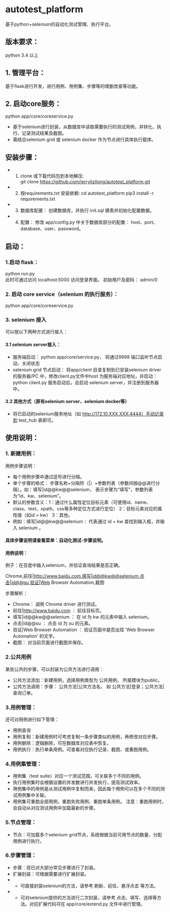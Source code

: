 # autotest_platform
基于python+selenium的自动化测试管理、执行平台。

## 版本要求：
python 3.4 以上

## 1. 管理平台：
基于flask进行开发，进行用例、用例集、步骤等的增删改查等功能。

## 2. 启动core服务：
python app/core/coreservice.py

- 基于selenium进行封装，从数据库中读取需要执行的测试用例，并转化、执行、记录测试结果及截图。
- 需结合selenium grid 或 selenium docker 作为节点进行具体执行载体。


## 安装步骤：
- 1. clone 或下载代码包到本地解压:   
git clone https://github.com/jerrylizilong/autotest_platform.git

- 2. 按requirements.txt 安装依赖:
cd autotest_platform
pip3 install -r requirements.txt

- 3. 数据库配置： 创建数据库，并执行 init.sql 建表并初始化配置数据。
- 4. 配置： 修改 app/config.py 中关于数据库部分的配置： host、port、database、user、password。

## 启动：
### 1.启动 flask：
python run.py        
此时可通过访问  localhost:5000  访问登录界面。
初始用户及密码：  admin/0
### 2. 启动 core service（selenium 的执行服务）：
python app/core/coreservice.py

### 3. selenium 接入
可以按以下两种方式进行接入：
#### 3.1 selenium server接入：
- 服务端启动： python app/core/service.py， 将通过9998 端口监听节点启动、关闭状态
- selenium grid 节点启动： 将app/client 目录复制到已安装selenium driver 的服务器/PC 中，修改client.py文件中host 为服务端对应地址，并启动： 
python client.py
服务启动后，会启动 selenium server，并注册到服务器中。

#### 3.2 其他方式（原有selenium server、selenium docker等）
- 将已启动的selenium服务地址（如 http://172.10.XXX.XXX:4444）手动记录到 test_hub 表即可。


## 使用说明：

### 1. 新建用例：

用例步骤说明：
- 每个用例步骤中通过逗号进行分隔。
- 单个步骤的格式： 步骤名称+分隔符（|）+参数列表（参数间按@@进行分隔）。如：填写|id@@kw@@selenium， 表示步骤为“填写”，参数列表为“id、kw、selenium”。
- 默认的参数含义：1：通过什么属性定位目标元素（可使用id、name、class、text、xpath、css等多种定位方式进行定位） 2：目标元素对应的属性值（如id = kw） 3：其他。
- 例如：填写|id@@kw@@selenium： 代表通过 id = kw 查找到输入框，并输入  selenium 。

#### 具体步骤说明请查看菜单：自动化测试-步骤说明。

#### 用例说明：
例子：在百度中输入selenium，并验证查询结果是否正确。

Chrome,前往|http://www.baidu.com,填写|id@@kw@@selenium,点击|id@@su,验证|Web Browser Automation,截图

步骤解析：

- Chrome： 调用 Chrome driver 进行测试。    
- 前往|http://www.baidu.com ：  前往目标页。
- 填写|id@@kw@@selenium ：  在 id 为 kw 的元素中输入 selenium。    
- 点击|id@@su ： 点击 id 为 su 的元素。
- 验证|Web Browser Automation ：  验证页面中是否出现 ‘Web Browser Automation’ 的文字。
- 截图： 对当前页面进行截图并保存。


### 2.公共用例

某些公共的步骤，可以封装为公共方法进行调用：
- 公共方法添加：新建用例，选择用例类型为 公共用例， 所属模块为public。
- 公共方法调用：步骤： 公共方法|公共方法名， 如  公共方法|登录；公共方法|查询订单。


### 3.用例管理：

还可对用例进行如下管理：
- 用例查询
- 用例复制：新建用例时可考虑复制一条步骤类似的用例，再修改对应步骤。
- 用例删除：逻辑删除，可在数据库对应表中恢复。
- 用例执行：执行单条用例。可查看对应执行记录、截图、或重跑用例。


### 4.用例集管理：

- 用例集（test suite）对应一个测试范围，可关联多个不同的用例。
- 执行用例集时会根据设置的并发数进行并发执行，提高测试效率。
- 用例集中的用例是从测试用例中复制而来，因此每个用例可以在多个不同的测试用例集中关联。
- 用例集可重跑全部用例、重跑失败用例、重跑单条用例。 注意：重跑用例时，会自动从对应测试用例中加载最新的步骤。


### 5.节点管理：
- 节点：可加载多个selenium grid节点，系统根据当前可用节点的数量，分配用例进行执行。

### 6.步骤管理：
- 步骤：现已对大部分常见步骤进行了封装。
- 扩展封装：可根据需要进行扩展封装。
- - 可直接封装selenium的方法，请参考 刷新、前往、悬浮点击 等方法。
- - 可对selenium提供的方法进行二次封装，请参考 点击、填写、选择等方法。对应扩展代码可在  app/core/extend.py 文件中进行管理。






